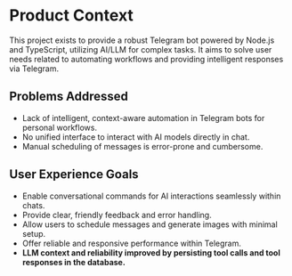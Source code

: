 # Product Context

This project exists to provide a robust Telegram bot powered by Node.js and TypeScript, utilizing AI/LLM for complex tasks. It aims to solve user needs related to automating workflows and providing intelligent responses via Telegram. 

## Problems Addressed
- Lack of intelligent, context-aware automation in Telegram bots for personal workflows.
- No unified interface to interact with AI models directly in chat.
- Manual scheduling of messages is error-prone and cumbersome.

## User Experience Goals
- Enable conversational commands for AI interactions seamlessly within chats.
- Provide clear, friendly feedback and error handling.
- Allow users to schedule messages and generate images with minimal setup.
- Offer reliable and responsive performance within Telegram.
- **LLM context and reliability improved by persisting tool calls and tool responses in the database.** 